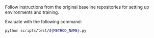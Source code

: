 Follow instructions from the original baseline repositories for setting up environments and training.  

Evaluate with the following command:
```bash
python scripts/test/${METHOD_NAME}.py
```
